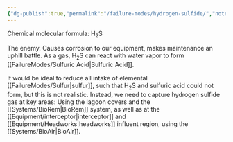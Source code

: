 ```yaml
---
{"dg-publish":true,"permalink":"/failure-modes/hydrogen-sulfide/","noteIcon":"","created":"2025-05-20T10:31:26.341-05:00"}
---
```


Chemical molecular formula: H$_2$S

The enemy.
Causes corrosion to our equipment, makes maintenance an uphill battle.
As a gas, H$_2$S can react with water vapor to form [[FailureModes/Sulfuric Acid\|Sulfuric Acid]].

It would be ideal to reduce all intake of elemental [[FailureModes/Sulfur\|sulfur]], such that H$_2$S and sulfuric acid could not form, but this is not realistic. Instead, we need to capture hydrogen sulfide gas at key areas: Using the lagoon covers and the [[Systems/BioRem\|BioRem]] system, as well as at the [[Equipment/interceptor\|interceptor]] and [[Equipment/Headworks\|headworks]] influent region, using the [[Systems/BioAir\|BioAir]].
